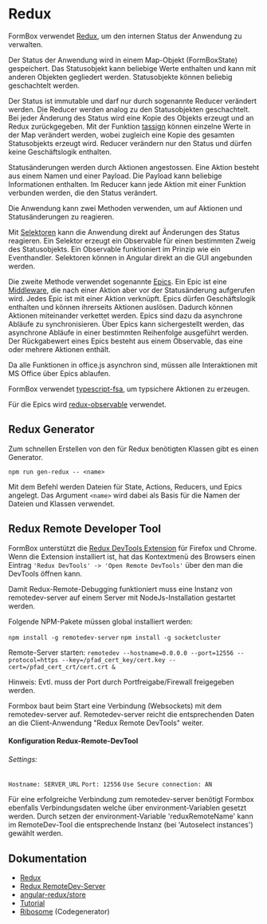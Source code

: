 # Redux

FormBox verwendet [Redux](https://redux.js.org/), um den internen Status der Anwendung zu verwalten.

Der Status der Anwendung wird in einem Map-Objekt (FormBoxState) gespeichert. Das Statusobjekt kann beliebige Werte enthalten und kann mit anderen Objekten gegliedert werden. Statusobjekte können beliebig geschachtelt werden.

Der Status ist immutable und darf nur durch sogenannte Reducer verändert werden. Die Reducer werden analog zu den Statusobjekten geschachtelt. Bei jeder Änderung des Status wird eine Kopie des Objekts erzeugt und an Redux zurückgegeben. Mit der Funktion [tassign](https://github.com/angular-redux/tassign) können einzelne Werte in der Map verändert werden, wobei zugleich eine Kopie des gesamten Statusobjekts erzeugt wird.
Reducer verändern nur den Status und dürfen keine Geschäftslogik enthalten.

Statusänderungen werden durch Aktionen angestossen. Eine Aktion besteht aus einem Namen und einer Payload. Die Payload kann beliebige Informationen enthalten.
Im Reducer kann jede Aktion mit einer Funktion verbunden werden, die den Status verändert.

Die Anwendung kann zwei Methoden verwenden, um auf Aktionen und Statusänderungen zu reagieren.

Mit [Selektoren](https://github.com/angular-redux/store/blob/master/articles/select-pattern.md) kann die Anwendung direkt auf Änderungen des Status reagieren. Ein Selektor erzeugt ein Observable für einen bestimmten Zweig des Statusobjekts. Ein Observable funktioniert im Prinzip wie ein Eventhandler. Selektoren können in Angular direkt an die GUI angebunden werden.

Die zweite Methode verwendet sogenannte [Epics](https://github.com/angular-redux/store/blob/master/articles/epics.md). Ein Epic ist eine [Middleware](https://redux.js.org/docs/advanced/Middleware.html), die nach einer Aktion aber vor der Statusänderung aufgerufen wird. Jedes Epic ist mit einer Aktion verknüpft.
Epics dürfen Geschäftslogik enthalten und können ihrerseits Aktionen auslösen. Dadurch können Aktionen miteinander verkettet werden. Epics sind dazu da asynchrone Abläufe zu synchronisieren. Über Epics kann sichergestellt werden, das asynchrone Abläufe in einer bestimmten Reihenfolge ausgeführt werden.
Der Rückgabewert eines Epics besteht aus einem Observable, das eine oder mehrere Aktionen enthält.

Da alle Funktionen in office.js asynchron sind, müssen alle Interaktionen mit MS Office über Epics ablaufen.

FormBox verwendet [typescript-fsa](https://github.com/aikoven/typescript-fsa), um typsichere Aktionen zu erzeugen.

Für die Epics wird [redux-observable](https://github.com/redux-observable/redux-observable) verwendet.

## Redux Generator

Zum schnellen Erstellen von den für Redux benötigten Klassen gibt es einen Generator.

`npm run gen-redux -- <name>`

Mit dem Befehl werden Dateien für State, Actions, Reducers, und Epics angelegt.
Das Argument `<name>` wird dabei als Basis für die Namen der Dateien und Klassen
verwendet.

## Redux Remote Developer Tool

FormBox unterstützt die [Redux DevTools Extension](https://github.com/zalmoxisus/redux-devtools-extension) für Firefox und Chrome.
Wenn die Extension installiert ist, hat das Kontextmenü des Browsers einen Eintrag `'Redux DevTools' -> 'Open Remote DevTools'` über den man die DevTools öffnen kann.

Damit Redux-Remote-Debugging funktioniert muss eine Instanz von remotedev-server auf einem Server mit NodeJs-Installation gestartet werden.

Folgende NPM-Pakete müssen global installiert werden:

 `npm install -g remotedev-server`
 `npm install -g socketcluster`

Remote-Server starten: `remotedev --hostname=0.0.0.0 --port=12556 --protocol=https --key=/pfad_cert_key/cert.key --cert=/pfad_cert_crt/cert.crt &`

Hinweis: Evtl. muss der Port durch Portfreigabe/Firewall freigegeben werden.

Formbox baut beim Start eine Verbindung (Websockets) mit dem remotedev-server auf. Remotedev-server reicht die entsprechenden Daten an die Client-Anwendung "Redux Remote DevTools" weiter.

#### Konfiguration Redux-Remote-DevTool

###### Settings:

 `Hostname: SERVER_URL`
 `Port: 12556`
 `Use Secure connection: AN`

 Für eine erfolgreiche Verbindung zum remotedev-server benötigt Formbox ebenfalls Verbindungsdaten welche
 über environment-Variablen gesetzt werden.
 Durch setzen der environment-Variable 'reduxRemoteName' kann im RemoteDev-Tool die entsprechende Instanz (bei 'Autoselect instances') gewählt werden.

## Dokumentation

* [Redux](https://redux.js.org/)
* [Redux RemoteDev-Server](https://github.com/zalmoxisus/remotedev-server)
* [angular-redux/store](https://github.com/angular-redux/store)
* [Tutorial](https://github.com/angular-redux/store/blob/master/articles/intro-tutorial.md)
* [Ribosome](http://sustrik.github.io/ribosome/) (Codegenerator)
